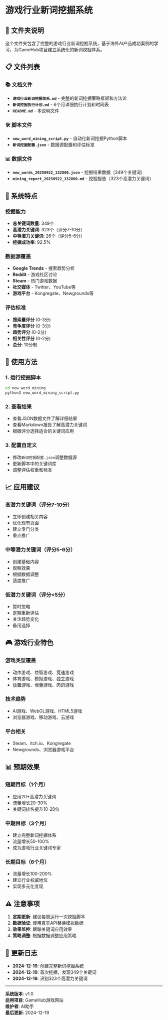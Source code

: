 # 游戏行业新词挖掘系统

## 📁 文件夹说明

这个文件夹包含了完整的游戏行业新词挖掘系统，基于海外AI产品成功案例的学习，为GameHub项目建立系统化的新词挖掘体系。

## 📋 文件列表

### 📚 文档文件
- **`游戏行业新词挖掘体系.md`** - 完整的新词挖掘策略框架和方法论
- **`新词挖掘执行计划.md`** - 6个月详细执行计划和时间表
- **`README.md`** - 本说明文件

### 🛠️ 脚本文件
- **`new_word_mining_script.py`** - 自动化新词挖掘Python脚本
- **`新词挖掘配置.json`** - 数据源配置和评估标准

### 📊 数据文件
- **`new_words_20250922_132800.json`** - 挖掘结果数据（349个关键词）
- **`mining_report_20250922_132800.md`** - 挖掘报告（323个高潜力关键词）

## 🎯 系统特点

### 挖掘能力
- **总关键词数量**: 349个
- **高潜力关键词**: 323个（评分7-10分）
- **中等潜力关键词**: 26个（评分5-6分）
- **挖掘成功率**: 92.5%

### 数据源覆盖
- **Google Trends** - 搜索趋势分析
- **Reddit** - 游戏社区讨论
- **Steam** - 热门游戏数据
- **社交媒体** - Twitter、YouTube等
- **游戏平台** - Kongregate、Newgrounds等

### 评估标准
- **搜索量评分** (0-3分)
- **竞争度评分** (0-3分)
- **趋势评分** (0-2分)
- **相关性评分** (0-2分)
- **总分**: 10分制

## 🚀 使用方法

### 1. 运行挖掘脚本
```bash
cd new_word_mining
python3 new_word_mining_script.py
```

### 2. 查看结果
- 查看JSON数据文件了解详细结果
- 查看Markdown报告了解高潜力关键词
- 根据评分选择适合的关键词应用

### 3. 配置自定义
- 修改`新词挖掘配置.json`调整数据源
- 更新脚本中的关键词库
- 调整评估权重和标准

## 📈 应用建议

### 高潜力关键词（评分7-10分）
- 立即创建相关内容
- 优化现有页面
- 建立专门分类
- 重点推广

### 中等潜力关键词（评分5-6分）
- 创建基础内容
- 观察效果
- 根据数据调整
- 适度推广

### 低潜力关键词（评分<5分）
- 暂时忽略
- 定期重新评估
- 关注趋势变化
- 备用选择

## 🎮 游戏行业特色

### 游戏类型覆盖
- 动作游戏、益智游戏、竞速游戏
- 体育游戏、模拟游戏、独立游戏
- 放置游戏、增量游戏、肉鸽游戏

### 技术趋势
- AI游戏、WebGL游戏、HTML5游戏
- 浏览器游戏、移动游戏、云游戏

### 平台相关
- Steam、itch.io、Kongregate
- Newgrounds、浏览器游戏平台

## 📊 预期效果

### 短期目标（1个月）
- 应用20+高潜力关键词
- 流量增长20-30%
- 关键词排名提升10-20位

### 中期目标（3个月）
- 建立完整新词挖掘体系
- 流量增长50-100%
- 成为游戏行业关键词专家

### 长期目标（6个月）
- 流量增长100-200%
- 建立行业权威地位
- 实现多元化变现

## ⚠️ 注意事项

1. **定期更新**: 建议每周运行一次挖掘脚本
2. **数据验证**: 使用真实API替换模拟数据
3. **效果监控**: 跟踪关键词应用效果
4. **策略调整**: 根据数据调整应用策略

## 🔄 更新日志

- **2024-12-19**: 创建完整新词挖掘系统
- **2024-12-19**: 首次挖掘，发现349个关键词
- **2024-12-19**: 识别323个高潜力关键词

---
**系统版本**: v1.0  
**适用项目**: GameHub游戏网站  
**维护者**: AI助手  
**最后更新**: 2024-12-19
